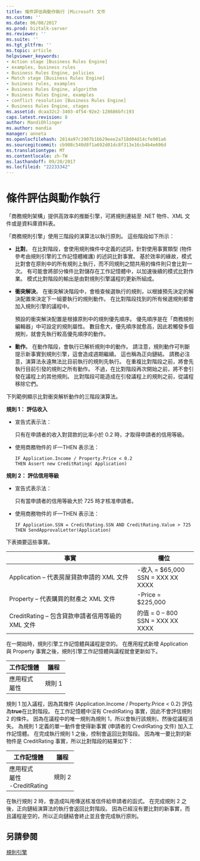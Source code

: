 ```yaml
---
title: 條件評估與動作執行 |Microsoft 文件
ms.custom: ''
ms.date: 06/08/2017
ms.prod: biztalk-server
ms.reviewer: ''
ms.suite: ''
ms.tgt_pltfrm: ''
ms.topic: article
helpviewer_keywords:
- Action stage [Business Rules Engine]
- examples, business rules
- Business Rules Engine, policies
- Match stage [Business Rules Engine]
- business rules, examples
- Business Rules Engine, algorithm
- Business Rules Engine, examples
- conflict resolution [Business Rules Engine]
- Business Rules Engine, stages
ms.assetid: dcaa32c2-3403-4f54-92e2-128686bfc193
caps.latest.revision: 8
author: MandiOhlinger
ms.author: mandia
manager: anneta
ms.openlocfilehash: 2814a97c1907b1bb29eee2a718d04d14cfe901a6
ms.sourcegitcommit: cb908c540d8f1a692d01dc8f313e16cb4b4e696d
ms.translationtype: MT
ms.contentlocale: zh-TW
ms.lasthandoff: 09/20/2017
ms.locfileid: "22233342"
---
```

# <a name="condition-evaluation-and-action-execution"></a>條件評估與動作執行
「商務規則架構」提供高效率的推斷引擎，可將規則連結至 .NET 物件、XML 文件或是資料庫資料表。  
  
 「商務規則引擎」使用三階段的演算法以執行原則。 這些階段如下所示：  
  
-   **比對**。 在比對階段，會使用規則條件中定義的述詞，針對使用事實類型 (物件參考由規則引擎的工作記憶體維護) 的述詞比對事實。 基於效率的緣故，模式比對會在原則中的所有規則上執行，而不同規則之間共用的條件則只會比對一次。 有可能會將部分條件比對儲存在工作記憶體中，以加速後續的模式比對作業。 模式比對階段的輸出是由對規則引擎議程的更新所組成。  
  
-   **衝突解決**。 在衝突解決階段中，會檢查候選執行的規則，以根據預先決定的解決配置來決定下一組要執行的規則動作。 在比對階段找到的所有候選規則都會加入規則引擎的議程中。  
  
     預設的衝突解決配置是根據原則中的規則優先順序。 優先順序是在「商務規則編輯器」中可設定的規則屬性。 數目愈大，優先順序就愈高，因此若觸發多個規則，就會先執行較高優先順序的動作。  
  
-   **動作**。 在動作階段，會執行已解析規則中的動作。 請注意，規則動作可判斷提示新事實到規則引擎，這會造成週期繼續。 這也稱為正向鏈結。 請務必注意，演算法永遠無法比目前執行的規則先執行。 在重複比對階段之前，將會先執行目前引發的規則之所有動作。 不過，在比對階段再次開始之前，將不會引發在議程上的其他規則。 比對階段可能造成在引發議程上的規則之前，從議程移除它們。  
  
 下列範例顯示比對衝突解析動作的三階段演算法。  
  
 **規則 1： 評估收入**  
  
-   宣告式表示法：  
  
     只有在申請者的收入對貸款的比率小於 0.2 時，才取得申請者的信用等級。  
  
-   使用商務物件的 IF—THEN 表示法：  
  
    ```  
    IF Application.Income / Property.Price < 0.2    
    THEN Assert new CreditRating( Application)   
    ```  
  
 **規則 2： 評估信用等級**  
  
-   宣告式表示法：  
  
     只有當申請者的信用等級大於 725 時才核准申請者。  
  
-   使用商務物件的 IF—THEN 表示法：  
  
    ```  
    IF Application.SSN = CreditRating.SSN AND CreditRating.Value > 725    
    THEN SendApprovalLetter(Application)    
    ```  
  
 下表摘要這些事實。  
  
|事實|欄位|  
|----------|------------|  
|Application – 代表房屋貸款申請的 XML 文件|-收入 = $65,000<br />SSN = XXX XX XXXX|  
|Property – 代表購買的財產之 XML 文件|-Price = $225,000|  
|CreditRating – 包含貸款申請者信用等級的 XML 文件|的值 = 0 – 800<br />SSN = XXX XX XXXX|  
  
 在一開始時，規則引擎工作記憶體與議程是空的。 在應用程式新增 Application 與 Property 事實之後，規則引擎工作記憶體與議程就會更新如下。  
  
|工作記憶體|議程|  
|--------------------|------------|  
|應用程式<br />屬性|規則 1|  
  
 規則 1 加入議程，因為其條件 (Application.Income / Property.Price < 0.2) 評估為**true**在比對階段。 在工作記憶體中沒有 CreditRating 事實，因此不會評估規則 2 的條件。 因為在議程中的唯一規則為規則 1，所以會執行該規則，然後從議程消失。 為規則 1 定義的單一動件會使得新事實 (申請者的 CreditRating 文件) 加入工作記憶體。 在完成執行規則 1 之後，控制會返回比對階段。 因為唯一要比對的新物件是 CreditRating 事實，所以比對階段的結果如下：  
  
|工作記憶體|議程|  
|--------------------|------------|  
|應用程式<br />屬性<br />-CreditRating|規則 2|  
  
 在執行規則 2 時，會造成叫用傳送核准信件給申請者的函式。 在完成規則 2 之後，正向鏈結演算法的執行會返回比對階段。 因為已經沒有要比對的新事實，而且議程是空的，所以正向鏈結會終止並且會完成執行原則。  
  
## <a name="see-also"></a>另請參閱  
 [規則引擎](../core/rule-engine.md)
